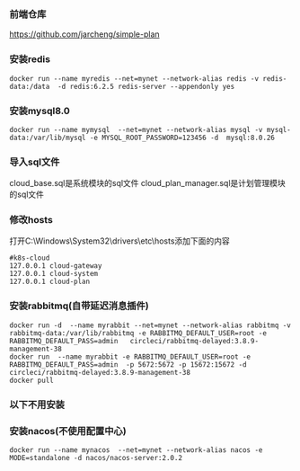 ### 前端仓库
https://github.com/jarcheng/simple-plan
### 安装redis

```
docker run --name myredis --net=mynet --network-alias redis -v redis-data:/data  -d redis:6.2.5 redis-server --appendonly yes
```

### 安装mysql8.0

```
docker run --name mymysql  --net=mynet --network-alias mysql -v mysql-data:/var/lib/mysql -e MYSQL_ROOT_PASSWORD=123456 -d  mysql:8.0.26
```

### 导入sql文件

cloud_base.sql是系统模块的sql文件 cloud_plan_manager.sql是计划管理模块的sql文件

### 修改hosts

打开C:\Windows\System32\drivers\etc\hosts添加下面的内容

```
#k8s-cloud
127.0.0.1 cloud-gateway
127.0.0.1 cloud-system
127.0.0.1 cloud-plan
```


### 安装rabbitmq(自带延迟消息插件)

```
docker run -d  --name myrabbit --net=mynet --network-alias rabbitmq -v rabbitmq-data:/var/lib/rabbitmq -e RABBITMQ_DEFAULT_USER=root -e RABBITMQ_DEFAULT_PASS=admin   circleci/rabbitmq-delayed:3.8.9-management-38
docker run  --name myrabbit -e RABBITMQ_DEFAULT_USER=root -e RABBITMQ_DEFAULT_PASS=admin  -p 5672:5672 -p 15672:15672 -d     circleci/rabbitmq-delayed:3.8.9-management-38
docker pull 
```



### 以下不用安装
### 安装nacos(不使用配置中心)

```
docker run --name mynacos  --net=mynet --network-alias nacos -e MODE=standalone -d nacos/nacos-server:2.0.2
```
